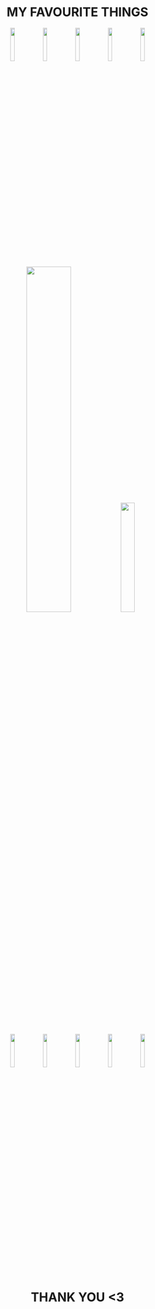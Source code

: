 
## <h1 align="center"> MY FAVOURITE THINGS </h1>


<div align="center">
	<img width = "14%" src="https://github.com/user-attachments/assets/3cf2d653-7f52-4f47-bcc1-648d8b9d14c0">
<img width = "14%" src="https://github.com/user-attachments/assets/77c546fe-828a-4ddc-8ce8-d39980171b7c">
	<img width = "14%" src="https://github.com/user-attachments/assets/3697fa44-0ff8-4a27-bbcb-c285c63b8236">
	<img width = "14%" src="https://github.com/user-attachments/assets/a1337bb8-9d76-4218-a567-b495c65a0dc3">
	<img width = "14%" src="https://github.com/user-attachments/assets/f2c5b5ea-3249-4e3d-a7c6-878030113066">
</div>

<div align="center">
	<img width = "45%" src="https://github.com/user-attachments/assets/1472094a-5961-40a0-89e8-9e9ffacf0f5b">
<img width = "25.3%" src="https://github.com/user-attachments/assets/c305e5ad-bf45-482d-993a-4a30a73cea09">
</div>


<div align="center">
	<img width = "14%" src="https://github.com/user-attachments/assets/da0554fc-10a2-44b5-8b12-39fd288392da">
<img width = "14%" src="https://github.com/user-attachments/assets/b8802f50-3ad7-4f3e-bddd-f281401b5c92">
	<img width = "14%" src="https://github.com/user-attachments/assets/c84ba6de-59a7-4fe4-85f3-e5aa4a6c6a6c">
	<img width = "14%" src="https://github.com/user-attachments/assets/c66b3070-96c8-4759-abdc-b6695ceee67c3">
	<img width = "14%" src="https://github.com/user-attachments/assets/77f1e749-9283-4676-85a1-e9c50a37a253">
</div>

## <h1 align="center"> THANK YOU <3</h1>

